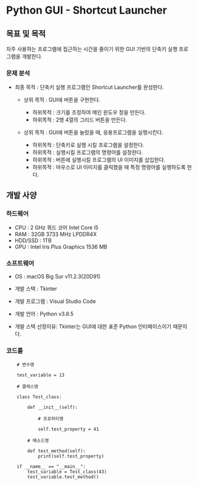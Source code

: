 # Python GUI - Shortcut Launcher

## 목표 및 목적

자주 사용하는 프로그램에 접근하는 시간을 줄이기 위한 GUI 기반의 단축키 실행 프로그램을 개발한다.

### 문제 분석
  
* 최종 목적 : 단축키 실행 프로그램인 Shortcut Launcher를 완성한다.

    * 상위 목적 : GUI에 버튼을 구현한다.
    
      * 하위목적 : 크기를 조정하여 메인 윈도우 창을 만든다.
      * 하위목적 : 2행 4열의 그리드 버튼을 만든다.  
      
    * 상위 목적 : GUI에 버튼을 눌렀을 때, 응용프로그램을 실행시킨다.
    
      * 하위목적 : 단축키로 실행 시킬 프로그램을 설정한다.
      * 하위목적 : 실행시킬 프로그램의 명령어를 설정한다.
      * 하위목적 : 버튼에 실행시킬 프로그램의 UI 이미지를 삽입한다.
      * 하위목적 : 마우스로 UI 이미지를 클릭했을 때 특정 명령어를 실행하도록 한다.
       
## 개발 사양

### 하드웨어
* CPU : 2 GHz 쿼드 코어 Intel Core i5
* RAM : 32GB 3733 MHz LPDDR4X
* HDD/SSD : 1TB
* GPU : Intel Iris Plus Graphics 1536 MB

### 소프트웨어
* OS : macOS Big Sur v11.2.3(20D91)
* 개발 스택 : Tkinter 
* 개발 프로그램 : Visual Studio Code
* 개발 언어 : Python v3.8.5

* 개발 스택 선정이유: Tkinter는 GUI에 대한 표준 Python 인터페이스이기 때문이다.

### 코드룰

```
    # 변수명
    
    test_variable = 13

    # 클래스명
    
    class Test_class:
    
        def __init__(self):
        
            # 프로퍼티명
            
            self.test_property = 41

        # 메소드명
        
        def test_method(self):
            print(self.test_property)
    
    if __name__ == "__main__":
        test_variable = Test_class(43)
        test_variable.test_method()
```
